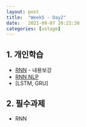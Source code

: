 ```yaml
---
layout: post
title:  "Week5 - Day2"
date:   2021-09-07 20:22:30
categories: [ustage]
---
```


## 1. 개인학습
* [RNN](https://kyunghyunlim.github.io/ml_ai/2021/08/12/rnn.html) - 내용보강
* [RNN NLP](https://kyunghyunlim.github.io/ml_ai/2021/09/07/rnnplus.html)
* [LSTM, GRU]

## 2. 필수과제
* RNN